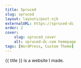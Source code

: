```yaml
---
title: Spruced
slug: spruced
layout: layouts/post.njk
externalURL: https://spruced-dc
order: 2
cover:
    slug: spruced_cover
    alt: spruced-dc.com homepage
tags: [WordPress, Custom Theme]
---
```

{{ title }} is a website I made.
